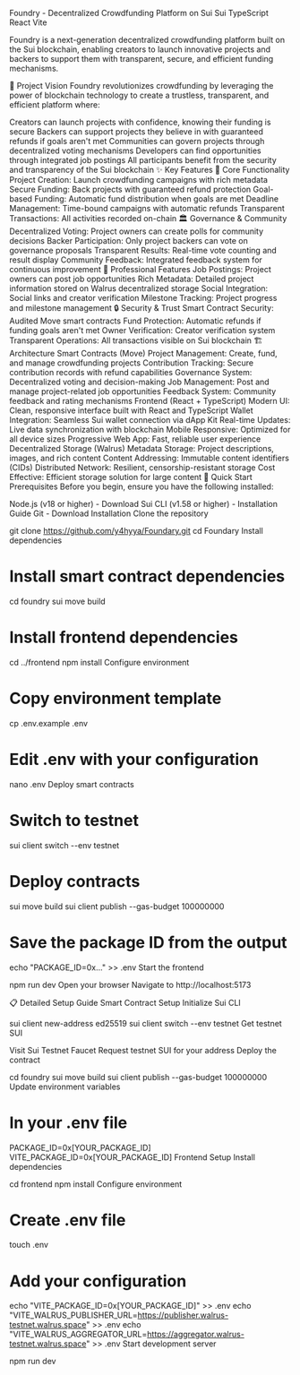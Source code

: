 Foundry - Decentralized Crowdfunding Platform on Sui
Sui TypeScript React Vite

Foundry is a next-generation decentralized crowdfunding platform built on the Sui blockchain, enabling creators to launch innovative projects and backers to support them with transparent, secure, and efficient funding mechanisms.

🌟 Project Vision
Foundry revolutionizes crowdfunding by leveraging the power of blockchain technology to create a trustless, transparent, and efficient platform where:

Creators can launch projects with confidence, knowing their funding is secure
Backers can support projects they believe in with guaranteed refunds if goals aren't met
Communities can govern projects through decentralized voting mechanisms
Developers can find opportunities through integrated job postings
All participants benefit from the security and transparency of the Sui blockchain
✨ Key Features
🚀 Core Functionality
Project Creation: Launch crowdfunding campaigns with rich metadata
Secure Funding: Back projects with guaranteed refund protection
Goal-based Funding: Automatic fund distribution when goals are met
Deadline Management: Time-bound campaigns with automatic refunds
Transparent Transactions: All activities recorded on-chain
🏛️ Governance & Community
Decentralized Voting: Project owners can create polls for community decisions
Backer Participation: Only project backers can vote on governance proposals
Transparent Results: Real-time vote counting and result display
Community Feedback: Integrated feedback system for continuous improvement
💼 Professional Features
Job Postings: Project owners can post job opportunities
Rich Metadata: Detailed project information stored on Walrus decentralized storage
Social Integration: Social links and creator verification
Milestone Tracking: Project progress and milestone management
🔒 Security & Trust
Smart Contract Security: Audited Move smart contracts
Fund Protection: Automatic refunds if funding goals aren't met
Owner Verification: Creator verification system
Transparent Operations: All transactions visible on Sui blockchain
🏗️ Architecture
Smart Contracts (Move)
Project Management: Create, fund, and manage crowdfunding projects
Contribution Tracking: Secure contribution records with refund capabilities
Governance System: Decentralized voting and decision-making
Job Management: Post and manage project-related job opportunities
Feedback System: Community feedback and rating mechanisms
Frontend (React + TypeScript)
Modern UI: Clean, responsive interface built with React and TypeScript
Wallet Integration: Seamless Sui wallet connection via dApp Kit
Real-time Updates: Live data synchronization with blockchain
Mobile Responsive: Optimized for all device sizes
Progressive Web App: Fast, reliable user experience
Decentralized Storage (Walrus)
Metadata Storage: Project descriptions, images, and rich content
Content Addressing: Immutable content identifiers (CIDs)
Distributed Network: Resilient, censorship-resistant storage
Cost Effective: Efficient storage solution for large content
🚀 Quick Start
Prerequisites
Before you begin, ensure you have the following installed:

Node.js (v18 or higher) - Download
Sui CLI (v1.58 or higher) - Installation Guide
Git - Download
Installation
Clone the repository

git clone https://github.com/y4hyya/Foundary.git
cd Foundary
Install dependencies

# Install smart contract dependencies
cd foundry
sui move build

# Install frontend dependencies
cd ../frontend
npm install
Configure environment

# Copy environment template
cp .env.example .env

# Edit .env with your configuration
nano .env
Deploy smart contracts

# Switch to testnet
sui client switch --env testnet

# Deploy contracts
sui move build
sui client publish --gas-budget 100000000

# Save the package ID from the output
echo "PACKAGE_ID=0x..." >> .env
Start the frontend

npm run dev
Open your browser Navigate to http://localhost:5173

📋 Detailed Setup Guide
Smart Contract Setup
Initialize Sui CLI

sui client new-address ed25519
sui client switch --env testnet
Get testnet SUI

Visit Sui Testnet Faucet
Request testnet SUI for your address
Deploy the contract

cd foundry
sui move build
sui client publish --gas-budget 100000000
Update environment variables

# In your .env file
PACKAGE_ID=0x[YOUR_PACKAGE_ID]
VITE_PACKAGE_ID=0x[YOUR_PACKAGE_ID]
Frontend Setup
Install dependencies

cd frontend
npm install
Configure environment

# Create .env file
touch .env

# Add your configuration
echo "VITE_PACKAGE_ID=0x[YOUR_PACKAGE_ID]" >> .env
echo "VITE_WALRUS_PUBLISHER_URL=https://publisher.walrus-testnet.walrus.space" >> .env
echo "VITE_WALRUS_AGGREGATOR_URL=https://aggregator.walrus-testnet.walrus.space" >> .env
Start development server

npm run dev
